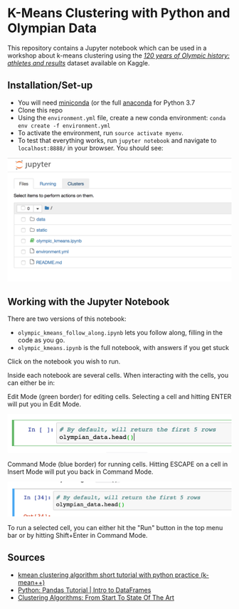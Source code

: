 # K-Means Clustering with Python and Olympian Data

This repository contains a Jupyter notebook which can be used in a workshop about k-means clustering using the [*120 years of Olympic history: athletes and results*](https://www.kaggle.com/heesoo37/120-years-of-olympic-history-athletes-and-results) dataset available on Kaggle.

## Installation/Set-up
- You will need [miniconda](https://conda.io/miniconda.html) (or the full [anaconda](https://www.anaconda.com/download/#macos) for Python 3.7
- Clone this repo
- Using the `environment.yml` file, create a new conda environment:
`conda env create -f environment.yml`
- To activate the environment, run `source activate myenv`.
- To test that everything works, run `jupyter notebook` and navigate to `localhost:8888/` in your browser. You should see:

![Jupyter Notebook Screenshot](static/jupyter_ss.png)

## Working with the Jupyter Notebook

There are two versions of this notebook:
* `olympic_kmeans_follow_along.ipynb` lets you follow along, filling in the code as you go.
* `olympic_kmeans.ipynb` is the full notebook, with answers if you get stuck

Click on the notebook you wish to run.

Inside each notebook are several cells. When interacting with the cells, you can either be in:

Edit Mode (green border) for editing cells.  Selecting a cell and hitting ENTER will put you in Edit Mode.

![Edit Mode](static/edit_mode_ss.png)

Command Mode (blue border) for running cells. Hitting ESCAPE on a cell in Insert Mode will put you back in Command Mode.

![Command Mode](static/command_mode_ss.png)

To run a selected cell, you can either hit the "Run" button in the top menu bar or by hitting Shift+Enter in Command Mode.

## Sources
- [kmean clustering algorithm short tutorial with python practice (k-mean++)](https://www.youtube.com/watch?v=8-3zON8NnkU)
- [Python: Pandas Tutorial | Intro to DataFrames](https://www.youtube.com/watch?v=e60ItwlZTKM)
- [Clustering Algorithms: From Start To State Of The Art](https://www.toptal.com/machine-learning/clustering-algorithms)

